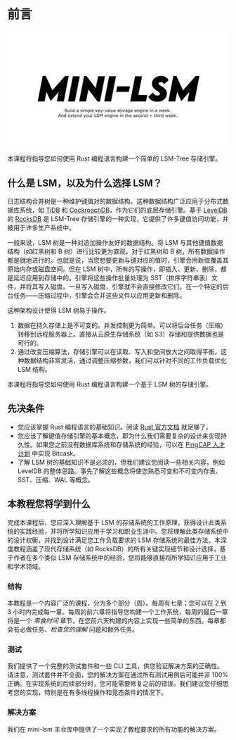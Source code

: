 
# 前言

![横幅](./mini-lsm-logo.png)

本课程将指导您如何使用 Rust 编程语言构建一个简单的 LSM-Tree 存储引擎。

## 什么是 LSM，以及为什么选择 LSM？

日志结构合并树是一种维护键值对的数据结构。这种数据结构广泛应用于分布式数据库系统，如 [TiDB](https://www.pingcap.com) 和 [CockroachDB](https://www.cockroachlabs.com)，作为它们的底层存储引擎。基于 [LevelDB](https://github.com/google/leveldb) 的 [RocksDB](http://rocksdb.org) 是 LSM-Tree 存储引擎的一种实现，它提供了许多键值访问功能，并被用于许多生产系统中。

一般来说，LSM 树是一种对追加操作友好的数据结构。将 LSM 与其他键值数据结构（如红黑树和 B 树）进行比较更为直观。对于红黑树和 B 树，所有数据操作都是就地进行的。也就是说，当您想要更新与键对应的值时，引擎会用新值覆盖其原始内存或磁盘空间。但在 LSM 树中，所有的写操作，即插入、更新、删除，都是延迟应用到存储中的。引擎将这些操作批量处理为 SST（排序字符串表）文件，并将其写入磁盘。一旦写入磁盘，引擎就不会直接修改它们。在一个特定的后台任务——压缩过程中，引擎会合并这些文件以应用更新和删除。

这种架构设计使得 LSM 树易于操作。

1. 数据在持久存储上是不可变的。并发控制更为简单。可以将后台任务（压缩）转移到远程服务器上。直接从云原生存储系统（如 S3）存储和提供数据也是可行的。
2. 通过改变压缩算法，存储引擎可以在读取、写入和空间放大之间取得平衡。这种数据结构非常灵活，通过调整压缩参数，我们可以针对不同的工作负载优化 LSM 结构。

本课程将指导您如何使用 Rust 编程语言构建一个基于 LSM 树的存储引擎。

## 先决条件

* 您应该掌握 Rust 编程语言的基础知识。阅读 [Rust 官方文档](https://doc.rust-lang.org/book/) 就足够了。
* 您应该了解键值存储引擎的基本概念，即为什么我们需要复杂的设计来实现持久性。如果您之前没有数据库系统和存储系统的经验，可以在 [PingCAP 人才计划](https://github.com/pingcap/talent-plan/tree/master/courses/rust/projects/project-2) 中实现 Bitcask。
* 了解 LSM 树的基础知识不是必须的，但我们建议您阅读一些相关内容，例如 LevelDB 的整体思路。事先了解这些概念将使您熟悉可变和不可变内存表、SST、压缩、WAL 等概念。

## 本教程您将学到什么

完成本课程后，您应深入理解基于 LSM 的存储系统的工作原理，获得设计此类系统的实践经验，并将所学知识应用于学习和职业生涯中。您将理解此类存储系统中的设计权衡，并找到设计满足您工作负载要求的 LSM 存储系统的最佳方法。本深度教程涵盖了现代存储系统（如 RocksDB）的所有关键实现细节和设计选择，基于作者在多个类似 LSM 存储系统中的经验，您将能够直接将所学知识应用于工业和学术领域。

### 结构

本教程是一个内容广泛的课程，分为多个部分（周）。每周有七章；您可以在 2 到 3 小时内完成每一章。每周的前六章将指导您构建一个工作系统，每周的最后一章将是一个 *零食时间* 章节，在您前六天构建的内容上实现一些简单的东西。每章都会有必做任务、*检查您的理解* 问题和额外任务。

### 测试

我们提供了一个完整的测试套件和一些 CLI 工具，供您验证解决方案的正确性。请注意，测试套件并不全面，您的解决方案在通过所有测试用例后可能并非 100% 正确。在实现系统的后续部分时，您可能需要修复之前的错误。我们建议您仔细思考您的实现，特别是在有多线程操作和竞态条件的情况下。

### 解决方案

我们在 mini-lsm 主仓库中提供了一个实现了教程要求的所有功能的解决方案。